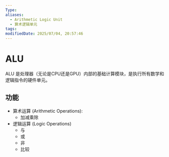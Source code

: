 ```yaml
---
Type: 
aliases:
  - Arithmetic Logic Unit
  - 算术逻辑单元
tags: 
modifiedDate: 2025/07/04, 20:57:46
---
```


# ALU

ALU 是处理器（无论是CPU还是GPU）内部的基础计算模块，是执行所有数学和逻辑指令的硬件单元。

## 功能

- 算术运算 (Arithmetic Operations):
    - 加减乘除
- 逻辑运算 (Logic Operations)
    - 与
    - 或
    - 非
    - 比较
